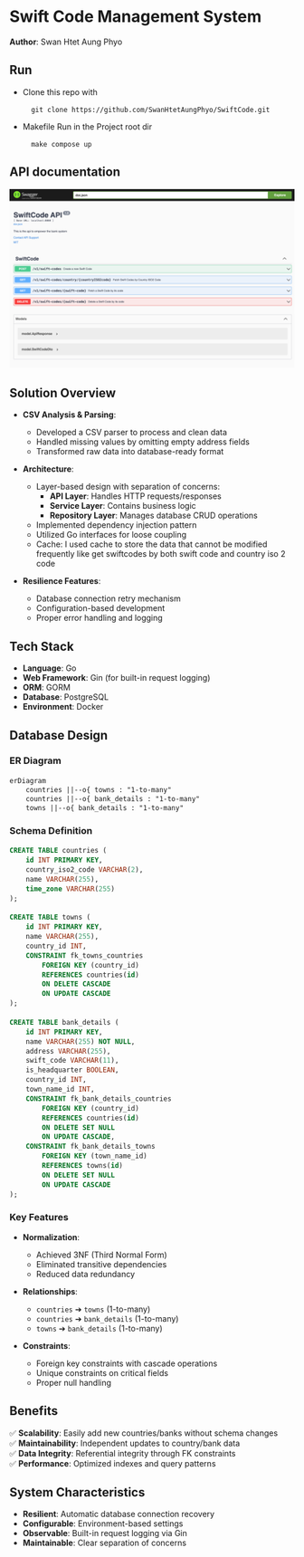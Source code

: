 
# Swift Code Management System

**Author**: Swan Htet Aung Phyo 

## Run
    
- Clone this repo with 

        git clone https://github.com/SwanHtetAungPhyo/SwiftCode.git

- Makefile Run in the Project root dir 

        make compose up 

## API documentation 

![img.png](img.png)
## Solution Overview

- **CSV Analysis & Parsing**:
  - Developed a CSV parser to process and clean data
  - Handled missing values by omitting empty address fields
  - Transformed raw data into database-ready format

- **Architecture**:
  - Layer-based design with separation of concerns:
    - **API Layer**: Handles HTTP requests/responses
    - **Service Layer**: Contains business logic
    - **Repository Layer**: Manages database CRUD operations
  - Implemented dependency injection pattern
  - Utilized Go interfaces for loose coupling
  - Cache: I used cache to store the data that cannot be modified frequently like get  swiftcodes by both swift code and country iso 2 code
- **Resilience Features**:
  - Database connection retry mechanism
  - Configuration-based development
  - Proper error handling and logging

## Tech Stack

- **Language**: Go
- **Web Framework**: Gin (for built-in request logging)
- **ORM**: GORM
- **Database**: PostgreSQL
- **Environment**: Docker

## Database Design

### ER Diagram
```mermaid
erDiagram
    countries ||--o{ towns : "1-to-many"
    countries ||--o{ bank_details : "1-to-many"
    towns ||--o{ bank_details : "1-to-many"
```

### Schema Definition
```sql
CREATE TABLE countries (
    id INT PRIMARY KEY,
    country_iso2_code VARCHAR(2),
    name VARCHAR(255),
    time_zone VARCHAR(255)
);

CREATE TABLE towns (
    id INT PRIMARY KEY,
    name VARCHAR(255),
    country_id INT,
    CONSTRAINT fk_towns_countries
        FOREIGN KEY (country_id) 
        REFERENCES countries(id)
        ON DELETE CASCADE
        ON UPDATE CASCADE
);

CREATE TABLE bank_details (
    id INT PRIMARY KEY,
    name VARCHAR(255) NOT NULL,
    address VARCHAR(255),
    swift_code VARCHAR(11),
    is_headquarter BOOLEAN,
    country_id INT,
    town_name_id INT,
    CONSTRAINT fk_bank_details_countries
        FOREIGN KEY (country_id)
        REFERENCES countries(id)
        ON DELETE SET NULL
        ON UPDATE CASCADE,
    CONSTRAINT fk_bank_details_towns
        FOREIGN KEY (town_name_id)
        REFERENCES towns(id)
        ON DELETE SET NULL
        ON UPDATE CASCADE
);
```


### Key Features
- **Normalization**:
    - Achieved 3NF (Third Normal Form)
    - Eliminated transitive dependencies
    - Reduced data redundancy

- **Relationships**:
    - `countries` ➔ `towns` (1-to-many)
    - `countries` ➔ `bank_details` (1-to-many)
    - `towns` ➔ `bank_details` (1-to-many)

- **Constraints**:
    - Foreign key constraints with cascade operations
    - Unique constraints on critical fields
    - Proper null handling

## Benefits
✅ **Scalability**: Easily add new countries/banks without schema changes  
✅ **Maintainability**: Independent updates to country/bank data  
✅ **Data Integrity**: Referential integrity through FK constraints  
✅ **Performance**: Optimized indexes and query patterns

## System Characteristics
- **Resilient**: Automatic database connection recovery
- **Configurable**: Environment-based settings
- **Observable**: Built-in request logging via Gin
- **Maintainable**: Clear separation of concerns

```
